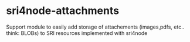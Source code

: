 # sri4node-attachments
Support module to easily add storage of attachements (images,pdfs, etc.. think: BLOBs) to SRI resources implemented with sri4node  
